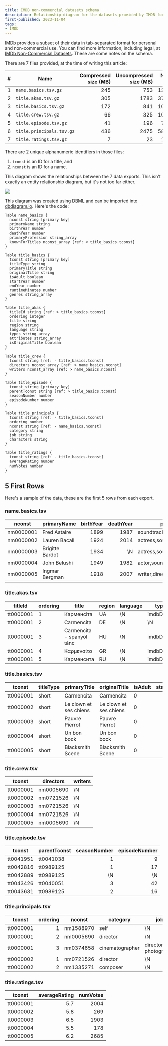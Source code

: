 ```yaml
---
title: IMDB non-commercial datasets schema
description: Relationship diagram for the datasets provided by IMDB for personal and non-commercial use
first-published: 2023-11-04
tags:
- IMDb
---
```


[IMDb][1] provides a subset of their data in tab-separated format for personal and non-commercial use. You can find more
information, including legal, at [IMDb Non-Commercial Datasets][2]. These are some notes on the schema.

<!-- Links -->
[1]: https://imdb.com/ "IMDB"
[2]: https://developer.imdb.com/non-commercial-datasets/ "IMDb Non-Commercial Datasets"

<!-- read more -->

There are 7 files provided, at the time of writing this article:

| # | Name                      | Compressed size (MB) | Uncompressed size (MB) | Number of rows
| - |-------------------------- | -------------------: | ---------------------: | ------------:
| 1 | `name.basics.tsv.gz`      |                  245 |                    753 |     12,981,035
| 2 | `title.akas.tsv.gz`       |                  305 |                   1783 |     37,728,267
| 3 | `title.basics.tsv.gz`     |                  172 |                    841 |     10,285,368
| 4 | `title.crew.tsv.gz`       |                   66 |                    325 |     10,285,368
| 5 | `title.episode.tsv.gz`    |                   41 |                    196 |      7,844,603
| 6 | `title.principals.tsv.gz` |                  436 |                   2475 |     58,914,239
| 7 | `title.ratings.tsv.gz`    |                    7 |                     23 |      1,366,240

There are 2 unique alphanumeric identifiers in those files:

1.  `tconst` is an ID for a title, and
2.  `nconst` is an ID for a name.

This diagram shows the relationships between the 7 data exports. This isn't exactly an entity relationship diagram, but
it's not too far either.

![](/static/img/imdb-non-commercial-datasets-diagram.png)

This diagram was created using [DBML](https://dbml.dbdiagram.io/docs/) and can be imported into
[dbdiagram.io](https://dbdiagram.io/). Here's the code:
 

```
Table name_basics {
  nconst string [primary key]
  primaryName string
  birthYear number
  deathYear number
  primaryProfession string_array
  knownForTitles nconst_array [ref: < title_basics.tconst]
}

Table title_basics {
  tconst string [primary key]
  titleType string
  primaryTitle string
  originalTitle string
  isAdult boolean
  startYear number
  endYear number
  runtimeMinutes number
  genres string_array
}

Table title_akas {
  titleId string [ref: > title_basics.tconst]
  ordering integer
  title string
  region string
  language string
  types string_array
  attributes string_array
  isOriginalTitle boolean
}

Table title_crew {
  tconst string [ref: - title_basics.tconst]
  directors nconst_array [ref: > name_basics.nconst]
  writers nconst_array [ref: > name_basics.nconst]
}

Table title_episode {
  tconst string [primary key]
  parentTconst string [ref: > title_basics.tconst]
  seasonNumber number
  episodeNumber number
}

Table title_principals {
  tconst string [ref: - title_basics.tconst]
  ordering number
  nconst string [ref: - name_basics.nconst]
  category string
  job string
  characters string
}

Table title_ratings {
  tconst string [ref: - title_basics.tconst]
  averageRating number
  numVotes number
}
```

## 5 First Rows ##

Here's a sample of the data, these are the first 5 rows from each export.

### name.basics.tsv ###

| nconst | primaryName | birthYear | deathYear | primaryProfession | knownForTitles
|--------|-------------|----------:|----------:|-------------------|---------------
nm0000001 | Fred Astaire | 1899 | 1987 | soundtrack,actor,miscellaneous | tt0050419,tt0053137,tt0072308,tt0031983
nm0000002 | Lauren Bacall | 1924 | 2014 | actress,soundtrack | tt0075213,tt0037382,tt0038355,tt0117057
nm0000003 | Brigitte Bardot | 1934 | \N | actress,soundtrack,music_department | tt0054452,tt0056404,tt0057345,tt0049189
nm0000004 | John Belushi | 1949 | 1982 | actor,soundtrack,writer | tt0080455,tt0072562,tt0077975,tt0078723
nm0000005 | Ingmar Bergman | 1918 | 2007 | writer,director,actor | tt0083922,tt0069467,tt0050986,tt0050976

### title.akas.tsv ###

| titleId | ordering | title | region | language | types | attributes | isOriginalTitle
|---------|----------|-------|--------|----------|-------|------------|----------------
| tt0000001 | 1 | Карменсіта | UA | \N | imdbDisplay | \N | 0
|tt0000001 | 2 | Carmencita | DE | \N | \N | literal title | 0
|tt0000001 | 3 | Carmencita - spanyol tánc | HU | \N | imdbDisplay | \N | 0
|tt0000001 | 4 | Καρμενσίτα | GR | \N | imdbDisplay | \N | 0
|tt0000001 | 5 | Карменсита | RU | \N | imdbDisplay | \N | 0


### title.basics.tsv ###
|tconst | titleType | primaryTitle | originalTitle | isAdult | startYear | endYear | runtimeMinutes | genres
|-|-|-|-|-|-:|-|-:|-
tt0000001 | short | Carmencita | Carmencita | 0 | 1894 | \N | 1 | Documentary,Short
tt0000002 | short | Le clown et ses chiens | Le clown et ses chiens | 0 | 1892 | \N | 5 | Animation,Short
tt0000003 | short | Pauvre Pierrot | Pauvre Pierrot | 0 | 1892 | \N | 4 | Animation,Comedy,Romance
tt0000004 | short | Un bon bock | Un bon bock | 0 | 1892 | \N | 12 | Animation,Short
tt0000005 | short | Blacksmith Scene | Blacksmith Scene | 0 | 1893 | \N | 1 | Comedy,Short

### title.crew.tsv ###
tconst | directors | writers
-|-|-
tt0000001 | nm0005690 | \N
tt0000002 | nm0721526 | \N
tt0000003 | nm0721526 | \N
tt0000004 | nm0721526 | \N
tt0000005 | nm0005690 | \N

### title.episode.tsv ###
tconst | parentTconst | seasonNumber | episodeNumber
-|-|-:|-:
tt0041951 | tt0041038 | 1 | 9
tt0042816 | tt0989125 | 1 | 17
tt0042889 | tt0989125 | \N | \N
tt0043426 | tt0040051 | 3 | 42
tt0043631 | tt0989125 | 2 | 16

### title.principals.tsv ###
tconst | ordering | nconst | category | job | characters
-------|---------:|--------|----------|-----|-----------
tt0000001 | 1 | nm1588970 | self | \N | ["Self"]
tt0000001 | 2 | nm0005690 | director | \N | \N
tt0000001 | 3 | nm0374658 | cinematographer | director of photography | \N
tt0000002 | 1 | nm0721526 | director | \N | \N
tt0000002 | 2 | nm1335271 | composer | \N | \N

### title.ratings.tsv ###
tconst | averageRating | numVotes
-|-:|-:
tt0000001 | 5.7 | 2004
tt0000002 | 5.8 | 269
tt0000003 | 6.5 | 1903
tt0000004 | 5.5 | 178
tt0000005 | 6.2 | 2685
